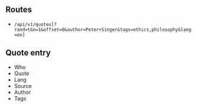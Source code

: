 ## Routes
- `/api/v1/quotes[?rand=t&n=1&offset=0&author=Peter+Singer&tags=ethics,philosophy&lang=en]`

## Quote entry
- Who
- Quote
- Lang
- Source
- Author
- Tags
